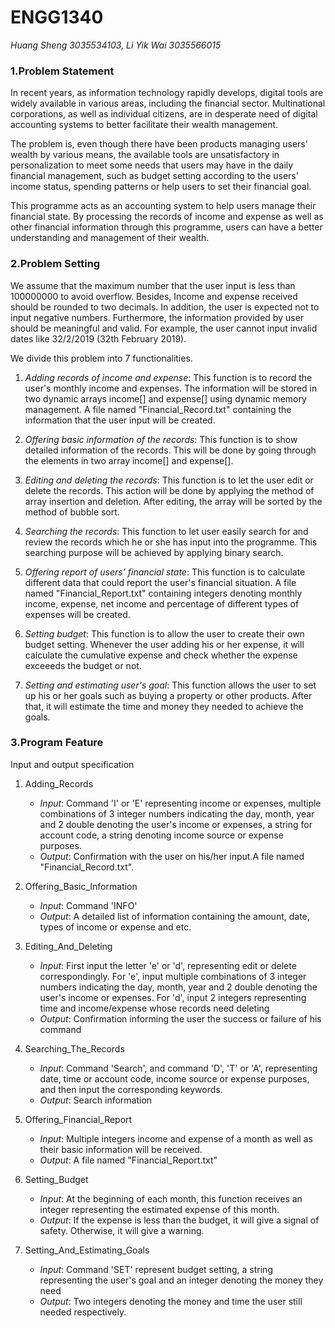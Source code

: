 # __ENGG1340__
*Huang Sheng 3035534103, Li Yik Wai 3035566015*

### **1.Problem Statement**
  In recent years, as information technology rapidly develops, digital tools are widely available in various areas, including the financial sector. Multinational corporations, as well as individual citizens, are in desperate need of digital accounting systems to better facilitate their wealth management. 

  The problem is, even though there have been products managing users' wealth by various means, the available tools are unsatisfactory in personalization to meet some needs that users may have in the daily financial management, such as budget setting according to the users' income status, spending patterns or help users to set their financial goal. 

  This programme acts as an accounting system to help users manage their financial state. By processing the records of income and expense as well as other financial information through this programme, users can have a better understanding and management of their wealth. 
  
### **2.Problem Setting**
  We assume that the maximum number that the user input is less than 100000000 to avoid overflow. Besides, Income and expense received should be rounded to two decimals. In addition, the user is expected not to input negative numbers. Furthermore, the information provided by user should be meaningful and valid. For example, the user cannot input invalid dates like 32/2/2019 (32th February 2019). 
 
  We divide this problem into 7 functionalities. 
  1. _Adding records of income and expense_: This function is to record the user's monthly income and expenses. The information will be stored in two dynamic arrays income[] and expense[] using dynamic memory management. A file named "Financial_Record.txt" containing the information that the user input will be created.
  
  2. _Offering basic information of the records_: This function is to show detailed information of the records. This will be done by going through the elements in two array income[] and expense[].
  
  3. _Editing and deleting the records_: This function is to let the user edit or delete the records. This action will be done by applying the method of array insertion and deletion. After editing, the array will be sorted by the method of bubble sort.
  
  4. _Searching the records_: This function to let user easily search for and review the records which he or she has input into the programme. This searching purpose will be achieved by applying binary search.
  
  5. _Offering report of users’ financial state_: This function is to calculate different data that could report the user's financial situation. A file named "Financial_Report.txt" containing integers denoting monthly income, expense, net income and percentage of different types of expenses will be created.
  
  6. _Setting budget_: This function is to allow the user to create their own budget setting. Whenever the user adding his or her expense, it will calculate the cumulative expense and check whether the expense exceeeds the budget or not.
  
  7. _Setting and estimating user's goal_: This function allows the user to set up his or her goals such as buying a property or other products. After that, it will estimate the time and money they needed to achieve the goals.

### **3.Program Feature**
  Input and output specification
  1. Adding_Records
     - _Input_: Command 'I' or 'E' representing income or expenses, multiple combinations of 3 integer numbers indicating the day, month, year and 2 double denoting the user's income or expenses, a string for account code, a string denoting income source or expense purposes. 
     - _Output_: Confirmation with the user on his/her input.A file named "Financial_Record.txt".
     
  2. Offering_Basic_Information
     - _Input_: Command 'INFO'
     - _Output_: A detailed list of information containing the amount, date, types of income or expense and etc.
     
  3. Editing_And_Deleting
     - _Input_: First input the letter 'e' or 'd', representing edit or delete correspondingly. For 'e', input multiple combinations of 3 integer numbers indicating the day, month, year and 2 double denoting the user's income or expenses. For 'd', input 2 integers representing time and income/expense whose records need deleting
     - _Output_: Confirmation informing the user the success or failure of his command
     
  4. Searching_The_Records
     - _Input_: Command 'Search', and command 'D', 'T' or 'A', representing date, time or account code, income source or expense purposes, and then input the corresponding keywords.
     - _Output_: Search information
     
  5. Offering_Financial_Report
     - _Input_: Multiple integers income and expense of a month as well as their basic information will be received.
     - _Output_: A file named "Financial_Report.txt" 
     
  6. Setting_Budget
     - _Input_: At the beginning of each month, this function receives an integer representing the estimated expense of this month. 
     - _Output_: If the expense is less than the budget, it will give a signal of safety. Otherwise, it will give a warning. 
     
  7. Setting_And_Estimating_Goals
     - _Input_: Command 'SET' represent budget setting, a string representing the user's goal and an integer denoting the money they need
     - _Output_: Two integers denoting the money and time the user still needed respectively. 
